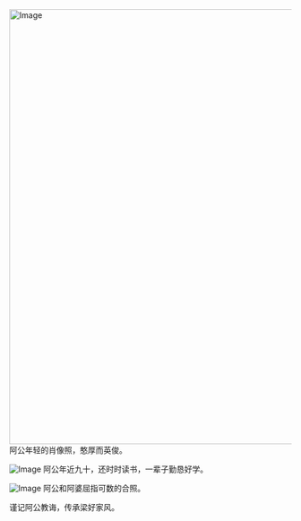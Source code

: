 <img width="597" height="776" alt="Image" src="https://github.com/user-attachments/assets/6f960e5a-2a2c-4d65-9757-c519f886c364" />
阿公年轻的肖像照，憨厚而英俊。

![Image](https://github.com/user-attachments/assets/2c8c1b49-24d2-4d40-8b89-0a77d5914a4b)
阿公年近九十，还时时读书，一辈子勤恳好学。

![Image](https://github.com/user-attachments/assets/78d048dc-7d61-4ab6-9e68-c067bbc1f7fc)
阿公和阿婆屈指可数的合照。


谨记阿公教诲，传承梁好家风。
